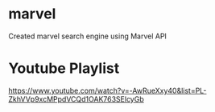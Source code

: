 # marvel
Created marvel search engine using Marvel API
# Youtube Playlist
https://www.youtube.com/watch?v=-AwRueXxy40&list=PL-ZkhVVp9xcMPpdVCQd1OAK763SElcyGb
